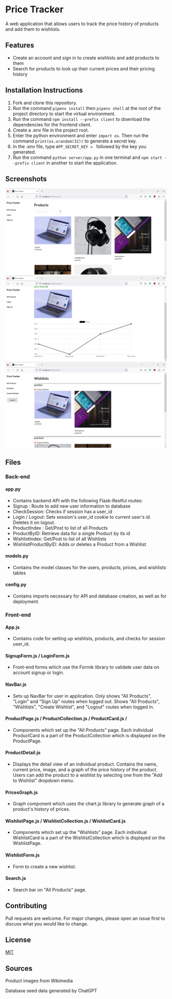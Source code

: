 # Price Tracker
A web application that allows users to track the price history of products and add them to wishlists.

## Features
* Create an account and sign in to create wishlists and add products to them
* Search for products to look up their current prices and their pricing history

## Installation Instructions
1. Fork and clone this repository. 
2. Run the command `pipenv install` then `pipenv shell` at the root of the project directory to start the virtual environment.
3. Run the command  `npm install --prefix client` to download the dependencies for the frontend client. 
4. Create a .env file in the project root. 
5. Enter the python environment and enter `import os`. Then run the command `print(os.urandom(32))` to generate a secret key.
6. In the .env file, type `APP_SECRET_KEY = ` followed by the key you generated.
7. Run the command `python server/app.py` in one terminal and `npm start --prefix client` in another to start the application.

## Screenshots
<img src="Screenshots/price-tracker-pic-1.png">
<img src="Screenshots/price-tracker-pic-2.png">
<img src="Screenshots/price-tracker-pic-3.png">

## Files
### Back-end 
#### app.py
* Contains backend API with the following Flask-Restful routes: 
* Signup : Route to add new user information to database
* CheckSession: Checks if session has a user_id
* Login / Logout: Sets session's user_id cookie to current user's id. Deletes it on logout.
* ProductIndex : Get/Post to list of all Products
* ProductByID: Retrieve data for a single Product by its id
* WishlistIndex: Get/Post to list of all Wishlists
* WishlistProductByID: Adds or deletes a Product from a Wishlist
#### models.py
* Contains the model classes for the users, products, prices, and wishlists tables
#### config.py 
* Contains imports necessary for API and database creation, as well as for deployment. 

### Front-end
#### App.js 
* Contains code for setting up wishlists, products, and checks for session user_id. 
#### SignupForm.js / LoginForm.js
* Front-end forms which use the Formik library to validate user data on account signup or login. 
#### NavBar.js
* Sets up NavBar for user in application. Only shows "All Products", "Login" and "Sign Up" routes when logged out. Shows "All Products", "Wishlists", "Create Wishlist", and "Logout" routes when logged in. 
#### ProductPage.js / ProductCollection.js / ProductCard.js / 
* Components which set up the "All Products" page. Each individual ProductCard is a part of the ProductCollection which is displayed on the ProductPage.
#### ProductDetail.js
* Displays the detail view of an individual product. Contains the name, current price, image, and a graph of the price history of the product. Users can add the product to a wishlist by selecting one from the "Add to Wishlist" dropdown menu. 
#### PricesGraph.js
* Graph component which uses the chart.js library to generate graph of a product's history of prices.
#### WishlistPage.js / WishlistCollection.js / WishlistCard.js
* Components which set up the "Wishlists" page. Each individual WishlistCard is a part of the WishlistCollection which is displayed on the WishlistPage.
#### WishlistForm.js
* Form to create a new wishlist.
#### Search.js
* Search bar on "All Products" page. 

## Contributing
Pull requests are welcome. For major changes, please open an issue first to discuss what you would like to change.

## License
[MIT](https://choosealicense.com/licenses/mit/)


## Sources
Product images from Wikimedia 

Database seed data generated by ChatGPT
